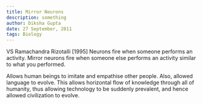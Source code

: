 ```yaml
---
title: Mirror Neurons
description: something
author: Diksha Gupta
date: 27 September, 2011
tags: Biology
---
```


VS Ramachandra
Rizotalli [1995]
Neurons fire when someone performs an activity. Mirror neurons fire when someone else performs an activity similar to what you performed.

Allows human beings to imitate and empathise other people. Also, allowed language to evolve. 
This allows horizontal flow of knowledge through all of humanity, thus allowing technology to be suddenly prevalent, and hence allowed civilization to evolve.
